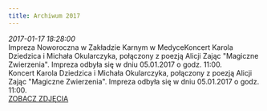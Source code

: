 ```yaml
---
title: Archiwum 2017
---
```


<div class="archiveItem">
<i>2017-01-17 18:28:00</i><br>
Impreza Noworoczna w Zakładzie Karnym w MedyceKoncert Karola Dziedzica i Michała Okularczyka, połączony z poezją Alicji Zając "Magiczne Zwierzenia". Impreza odbyła się w dniu 05.01.2017 o godz. 11:00.<br>
Koncert Karola Dziedzica i Michała Okularczyka, połączony z poezją Alicji Zając "Magiczne Zwierzenia". Impreza odbyła się w dniu 05.01.2017 o godz. 11:00.<br>
<a href="#" class="loadImages">ZOBACZ ZDJĘCIA</a><br>
<div class="centerImgsEmpty">
<a href="img/archive_files/1/10922791_780092128751758_9072447742198021141_n.jpg" target="_blank"><img data-src="img/archive_files/1/10922791_780092128751758_9072447742198021141_n.jpg" /></a><br>
<a href="img/archive_files/2/Obraz1 031.jpg" target="_blank"><img data-src="img/archive_files/2/Obraz1 031.jpg" /></a><br>
<a href="img/archive_files/2/Obraz1 037.jpg" target="_blank"><img data-src="img/archive_files/2/Obraz1 037.jpg" /></a><br>
<a href="img/archive_files/2/Obraz1 041.jpg" target="_blank"><img data-src="img/archive_files/2/Obraz1 041.jpg" /></a><br>
<a href="img/archive_files/2/Obraz1 042.jpg" target="_blank"><img data-src="img/archive_files/2/Obraz1 042.jpg" /></a><br>
</div>
</div>
